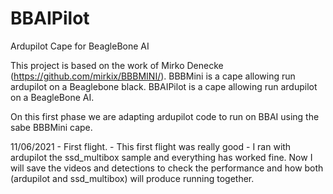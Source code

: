 # BBAIPilot
Ardupilot Cape for BeagleBone AI 


This project is based on the work of Mirko Denecke (https://github.com/mirkix/BBBMINI/).
BBBMini is a cape allowing run ardupilot on a Beaglebone black.
BBAIPilot is a cape allowing run ardupilot on a BeagleBone AI.

On this first phase we are adapting ardupilot code to run on BBAI using the sabe BBBMini cape.

11/06/2021 - First flight.
           - This first flight was really good - I ran with ardupilot the ssd_multibox sample and everything has worked fine. Now I will save the videos and detections to check the performance and how both (ardupilot and ssd_multibox) will produce running together.
